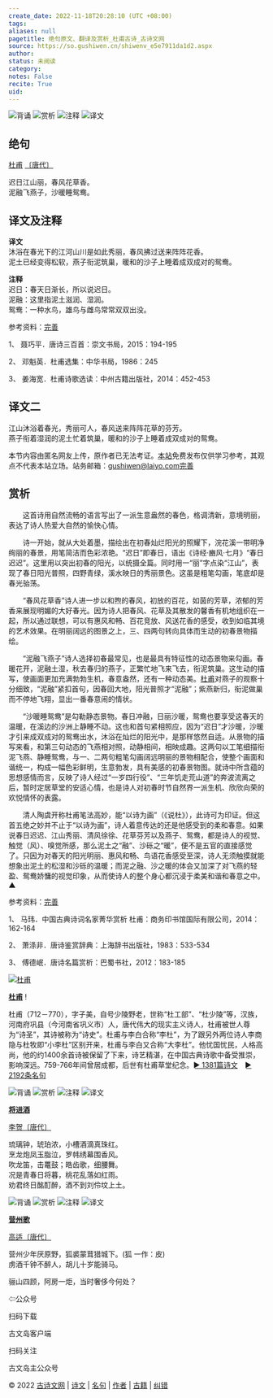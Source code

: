 ```yaml
---
create_date: 2022-11-18T20:28:10 (UTC +08:00)
tags: 
aliases: null
pagetitle: 绝句原文、翻译及赏析_杜甫古诗_古诗文网
source: https://so.gushiwen.cn/shiwenv_e5e7911da1d2.aspx
author: 
status: 未阅读
category: 
notes: False
recite: True
uid: 
---
```


![背诵](https://song.gushiwen.cn/siteimg/bei-pic.png) ![赏析](https://song.gushiwen.cn/siteimg/shang-pic.png) ![注释](https://song.gushiwen.cn/siteimg/zhu-pic.png) ![译文](https://song.gushiwen.cn/siteimg/yi-pic.png)

## 绝句

[杜甫](https://so.gushiwen.cn/authorv_515ea88d1858.aspx) [〔唐代〕](https://so.gushiwen.cn/shiwens/default.aspx?cstr=%e5%94%90%e4%bb%a3)

迟日江山丽，春风花草香。  
泥融飞燕子，沙暖睡鸳鸯。

## 译文及注释



**译文**  
沐浴在春光下的江河山川是如此秀丽，春风拂过送来阵阵花香。  
泥土已经变得松软，燕子衔泥筑巢，暖和的沙子上睡着成双成对的鸳鸯。

**注释**  
迟日：春天日渐长，所以说迟日。  
泥融：这里指泥土滋润、湿润。  
鸳鸯：一种水鸟，雄鸟与雌鸟常常双双出没。

参考资料：[完善](https://so.gushiwen.cn/jiucuo.aspx?u=%e7%bf%bb%e8%af%911838%e3%80%8a%e8%af%91%e6%96%87%e5%8f%8a%e6%b3%a8%e9%87%8a%e3%80%8b)

1、 聂巧平．唐诗三百首：崇文书局，2015：194-195

2、 邓魁英．杜甫选集：中华书局，1986：245

3、 姜海宽．杜甫诗歌选读：中州古籍出版社，2014：452-453

## 译文二



江山沐浴着春光，秀丽可人，春风送来阵阵花草的芬芳。  
燕子衔着湿润的泥土忙着筑巢，暖和的沙子上睡着成双成对的鸳鸯。

本节内容由匿名网友上传，原作者已无法考证。[本站](https://www.gushiwen.cn/)免费发布仅供学习参考，其观点不代表本站立场。站务邮箱：gushiwen@laiyo.com[完善](https://so.gushiwen.cn/jiucuo.aspx?u=%e7%bf%bb%e8%af%9164166%e3%80%8a%e8%af%91%e6%96%87%e4%ba%8c%e3%80%8b)

## 赏析



　　这首诗用自然流畅的语言写出了一派生意盎然的春色，格调清新，意境明丽，表达了诗人热爱大自然的愉快心情。

　　诗一开始，就从大处着墨，描绘出在初春灿烂阳光的照耀下，浣花溪一带明净绚丽的春景，用笔简洁而色彩浓艳。“迟日”即春日，语出《诗经·豳风·七月》“春日迟迟”。这里用以突出初春的阳光，以统摄全篇。同时用一“丽”字点染“江山”，表现了春日阳光普照，四野青绿，溪水映日的秀丽景色。这虽是粗笔勾画，笔底却是春光骀荡。

　　“春风花草香”诗人进一步以和煦的春风，初放的百花，如茵的芳草，浓郁的芳香来展现明媚的大好春光。因为诗人把春风、花草及其散发的馨香有机地组织在一起，所以通过联想，可以有惠风和畅、百花竞放、风送花香的感受，收到如临其境的艺术效果。在明丽阔远的图景之上，三、四两句转向具体而生动的初春景物描绘。

　　“泥融飞燕子”诗人选择初春最常见，也是最具有特征性的动态景物来勾画。春暖花开，泥融土湿，秋去春归的燕子，正繁忙地飞来飞去，衔泥筑巢。这生动的描写，使画面更加充满勃勃生机，春意盎然，还有一种动态美。[杜甫](https://so.gushiwen.cn/authorv_515ea88d1858.aspx)对燕子的观察十分细致，“泥融”紧扣首句，因春回大地，阳光普照才“泥融”；紫燕新归，衔泥做巢而不停地飞翔，显出一番春意闹的情状。

　　“沙暖睡鸳鸯”是勾勒静态景物。春日冲融，日丽沙暖，鸳鸯也要享受这春天的温暖，在溪边的沙洲上静睡不动。这也和首句紧相照应，因为“迟日”才沙暖，沙暖才引来成双成对的鸳鸯出水，沐浴在灿烂的阳光中，是那样悠然自适。从景物的描写来看，和第三句动态的飞燕相对照，动静相间，相映成趣。这两句以工笔细描衔泥飞燕、静睡鸳鸯，与一、二两句粗笔勾画阔远明丽的景物相配合，使整个画面和谐统一，构成一幅色彩鲜明，生意勃发，具有美感的初春景物图。就诗中所含蕴的思想感情而言，反映了诗人经过“一岁四行役”、“三年饥走荒山道”的奔波流离之后，暂时定居草堂的安适心情，也是诗人对初春时节自然界一派生机、欣欣向荣的欢悦情怀的表露。

　　清人陶虞开称杜甫笔法高妙，能“以诗为画”（《说杜》），此诗可为印证。但这首五绝之妙并不止于“以诗为画”，诗人着意传达的还是他感受到的柔和春意。如果说春日迟迟、江山秀丽、清风徐徐、花草芬芳以及燕子、鸳鸯，都是诗人的视觉、触觉（风）、嗅觉所感，那么泥土之“融”、沙砾之“暖”，便不是五官的直接感觉了。只因为对春天的阳光明丽、惠风和畅、鸟语花香感受至深，诗人无须触摸就能想象出泥土的松湿和沙砾的温暖；而泥之融、沙之暖的体会又加深了对飞燕的轻盈、鸳鸯娇慵的视觉印象，从而使诗人的整个身心都沉浸于柔美和谐和春意之中。▲

参考资料：[完善](https://so.gushiwen.cn/jiucuo.aspx?u=%e8%b5%8f%e6%9e%902743%e3%80%8a%e8%b5%8f%e6%9e%90%e3%80%8b)

1、 马玮．中国古典诗词名家菁华赏析 杜甫：商务印书馆国际有限公司，2014：162-164

2、 萧涤非．唐诗鉴赏辞典：上海辞书出版社，1983：533-534

3、 傅德岷．唐诗名篇赏析：巴蜀书社，2012：183-185

[![杜甫](https://song.gushiwen.cn/authorImg/dufu.jpg)](https://so.gushiwen.cn/authorv_515ea88d1858.aspx)

[**杜甫**](https://so.gushiwen.cn/authorv_515ea88d1858.aspx) !

杜甫（712－770），字子美，自号少陵野老，世称“杜工部”、“杜少陵”等，汉族，河南府巩县（今河南省巩义市）人，唐代伟大的现实主义诗人，杜甫被世人尊为“诗圣”，其诗被称为“诗史”。杜甫与李白合称“李杜”，为了跟另外两位诗人李商隐与杜牧即“小李杜”区别开来，杜甫与李白又合称“大李杜”。他忧国忧民，人格高尚，他的约1400余首诗被保留了下来，诗艺精湛，在中国古典诗歌中备受推崇，影响深远。759-766年间曾居成都，后世有杜甫草堂纪念。[► 1381篇诗文](https://so.gushiwen.cn/shiwens/default.aspx?astr=%e6%9d%9c%e7%94%ab)　[► 2192条名句](https://so.gushiwen.cn/mingjus/default.aspx?astr=%e6%9d%9c%e7%94%ab)

![背诵](https://song.gushiwen.cn/siteimg/bei-pic.png) ![赏析](https://song.gushiwen.cn/siteimg/shang-pic.png) ![注释](https://song.gushiwen.cn/siteimg/zhu-pic.png) ![译文](https://song.gushiwen.cn/siteimg/yi-pic.png)

[**将进酒**](https://so.gushiwen.cn/shiwenv_9453922891d5.aspx)

[李贺](https://so.gushiwen.cn/authorv.aspx?name=%e6%9d%8e%e8%b4%ba)[〔唐代〕](https://so.gushiwen.cn/shiwens/default.aspx?cstr=%e5%94%90%e4%bb%a3)

琉璃钟，琥珀浓，小槽酒滴真珠红。  
烹龙炮凤玉脂泣，罗帏绣幕围香风。  
吹龙笛，击鼍鼓；皓齿歌，细腰舞。  
况是青春日将暮，桃花乱落如红雨。  
劝君终日酩酊醉，酒不到刘伶坟上土。

![背诵](https://song.gushiwen.cn/siteimg/bei-pic.png) ![赏析](https://song.gushiwen.cn/siteimg/shang-pic.png) ![注释](https://song.gushiwen.cn/siteimg/zhu-pic.png) ![译文](https://song.gushiwen.cn/siteimg/yi-pic.png)

[**营州歌**](https://so.gushiwen.cn/shiwenv_8122e144af3b.aspx)

[高适](https://so.gushiwen.cn/authorv.aspx?name=%e9%ab%98%e9%80%82)[〔唐代〕](https://so.gushiwen.cn/shiwens/default.aspx?cstr=%e5%94%90%e4%bb%a3)

营州少年厌原野，狐裘蒙茸猎城下。(狐 一作：皮)  
虏酒千钟不醉人，胡儿十岁能骑马。



骊山四顾，阿房一炬，当时奢侈今何处？

⇦公众号



扫码下载

古文岛客户端



扫码关注

古文岛主公众号

© 2022 [古诗文网](https://www.gushiwen.cn/) | [诗文](https://so.gushiwen.cn/shiwens/) | [名句](https://so.gushiwen.cn/mingjus/) | [作者](https://so.gushiwen.cn/authors/) | [古籍](https://so.gushiwen.cn/guwen/) | [纠错](https://so.gushiwen.cn/jiucuo.aspx?u=)
